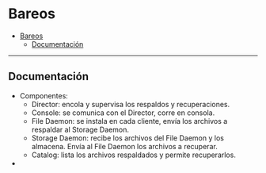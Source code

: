 # Bareos

- [Bareos](#bareos)
  - [Documentación](#documentación)

---

## Documentación

- Componentes:
  - Director: encola y supervisa los respaldos y recuperaciones.
  - Console: se comunica con el Director, corre en consola.
  - File Daemon: se instala en cada cliente, envía los archivos a respaldar al Storage Daemon.
  - Storage Daemon: recibe los archivos del File Daemon y los almacena. Envía al File Daemon los archivos a recuperar.
  - Catalog: lista los archivos respaldados y permite recuperarlos.
-
